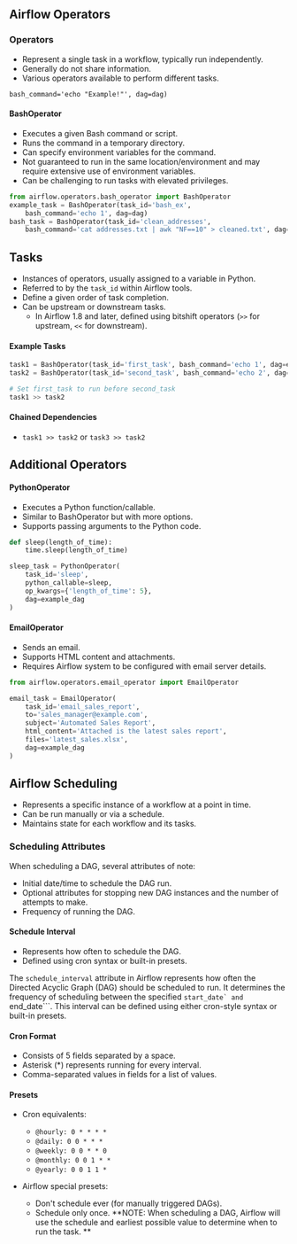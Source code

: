 ## Airflow Operators

### Operators

- Represent a single task in a workflow, typically run independently.
- Generally do not share information.
- Various operators available to perform different tasks.
```example_task = BashOperator(task_id='bash_example',
bash_command='echo "Example!"', dag=dag)
```
#### BashOperator

- Executes a given Bash command or script.
- Runs the command in a temporary directory.
- Can specify environment variables for the command.
- Not guaranteed to run in the same location/environment and may require extensive use of environment variables.
- Can be challenging to run tasks with elevated privileges.
```python
from airflow.operators.bash_operator import BashOperator
example_task = BashOperator(task_id='bash_ex',
    bash_command='echo 1', dag=dag)
bash_task = BashOperator(task_id='clean_addresses',
    bash_command='cat addresses.txt | awk "NF==10" > cleaned.txt', dag=dag)
```
## Tasks

- Instances of operators, usually assigned to a variable in Python.
- Referred to by the `task_id` within Airflow tools.
- Define a given order of task completion.
- Can be upstream or downstream tasks.
  - In Airflow 1.8 and later, defined using bitshift operators (`>>` for upstream, `<<` for downstream).
  
#### Example Tasks

```python
task1 = BashOperator(task_id='first_task', bash_command='echo 1', dag=example_dag)
task2 = BashOperator(task_id='second_task', bash_command='echo 2', dag=example_dag)

# Set first_task to run before second_task
task1 >> task2
```

#### Chained Dependencies

- `task1 >> task2` or `task3 >> task2`

## Additional Operators

#### PythonOperator

- Executes a Python function/callable.
- Similar to BashOperator but with more options.
- Supports passing arguments to the Python code.

```python
def sleep(length_of_time):
    time.sleep(length_of_time)

sleep_task = PythonOperator(
    task_id='sleep',
    python_callable=sleep,
    op_kwargs={'length_of_time': 5},
    dag=example_dag
)
```

#### EmailOperator

- Sends an email.
- Supports HTML content and attachments.
- Requires Airflow system to be configured with email server details.

```python
from airflow.operators.email_operator import EmailOperator

email_task = EmailOperator(
    task_id='email_sales_report',
    to='sales_manager@example.com',
    subject='Automated Sales Report',
    html_content='Attached is the latest sales report',
    files='latest_sales.xlsx',
    dag=example_dag
)
```

## Airflow Scheduling

- Represents a specific instance of a workflow at a point in time.
- Can be run manually or via a schedule.
- Maintains state for each workflow and its tasks.

### Scheduling Attributes

When scheduling a DAG, several attributes of note:
- Initial date/time to schedule the DAG run.
- Optional attributes for stopping new DAG instances and the number of attempts to make.
- Frequency of running the DAG.

#### Schedule Interval
- Represents how often to schedule the DAG.
- Defined using cron syntax or built-in presets.

The ```schedule_interval``` attribute in Airflow represents how often the Directed Acyclic Graph (DAG) should be scheduled to run. It determines the frequency of scheduling between the specified ```start_date` and ```end_date```. This interval can be defined using either cron-style syntax or built-in presets.
#### Cron Format

- Consists of 5 fields separated by a space.
- Asterisk (*) represents running for every interval.
- Comma-separated values in fields for a list of values.

#### Presets

- Cron equivalents:
  - `@hourly: 0 * * * *`
  - `@daily: 0 0 * * *`
  - `@weekly: 0 0 * * 0`
  - `@monthly: 0 0 1 * *`
  - `@yearly: 0 0 1 1 *`

- Airflow special presets:
  - Don't schedule ever (for manually triggered DAGs).
  - Schedule only once.
**NOTE: When scheduling a DAG, Airflow will use the schedule and earliest possible value to determine when to run the task.
**
